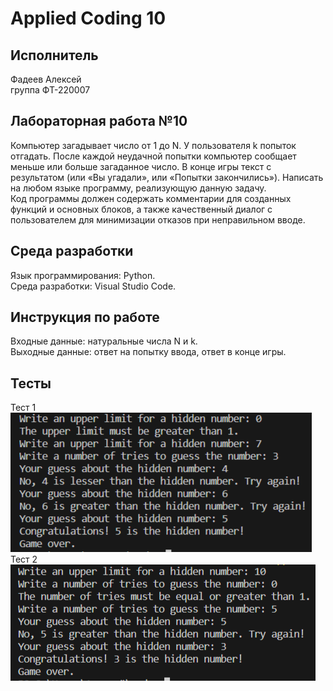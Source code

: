 # Applied Coding 10
## Исполнитель    
Фадеев Алексей    
группа ФТ-220007    
## Лабораторная работа №10    
Компьютер загадывает число от 1 до N. У пользователя k попыток отгадать. После каждой неудачной попытки компьютер сообщает меньше или больше загаданное число. В конце игры текст с результатом (или «Вы угадали», или «Попытки закончились»).
Написать на любом языке программу, реализующую данную задачу.    
Код программы должен содержать комментарии для созданных функций и основных блоков, а также качественный диалог с пользователем для минимизации отказов при неправильном вводе.    
## Среда разработки    
Язык программирования: Python.    
Среда разработки: Visual Studio Code.    
## Инструкция по работе    
Входные данные: натуральные числа N и k.    
Выходные данные: ответ на попытку ввода, ответ в конце игры.    
## Тесты    
Тест 1    
![test1](test1.png)    
Тест 2    
![test2](test2.png)    
